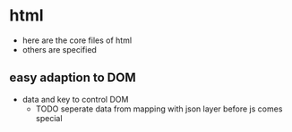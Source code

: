 # html
- here are the core files of html
- others are specified

## easy adaption to DOM
- data and key to control DOM
  - TODO seperate data from mapping with json layer before js comes special